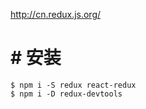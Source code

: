 http://cn.redux.js.org/

# # 安装

```shell
$ npm i -S redux react-redux
$ npm i -D redux-devtools
```


